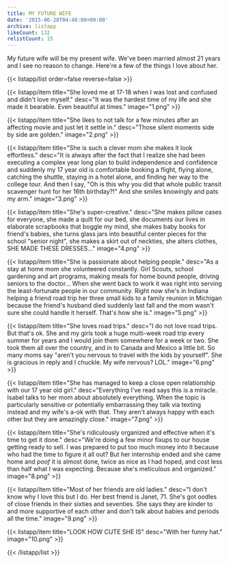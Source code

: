 ```yaml
---
title: MY FUTURE WIFE
date: '2015-06-28T04:40:00+00:00'
archive: listapp
likeCount: 132
relistCount: 15
---
```


My future wife will be my present wife. We've been married almost 21 years and I see no reason to change. Here're a few of the things I love about her.

<!--more-->

{{< listapp/list order=false reverse=false >}}

   {{< listapp/item title="She loved me at 17-18 when I was lost and confused and didn't love myself."
      desc="It was the hardest time of my life and she made it bearable. Even beautiful at times."
      image="1.png" >}}

   {{< listapp/item title="She likes to not talk for a few minutes after an affecting movie and just let it settle in."
      desc="Those silent moments side by side are golden."
      image="2.png" >}}

   {{< listapp/item title="She is such a clever mom she makes it look effortless."
      desc="It is always after the fact that I realize she had been executing a complex year long plan to build independence and confidence and suddenly my 17 year old is comfortable booking a flight, flying alone, catching the shuttle, staying in a hotel alone, and finding her way to the college tour. And then I say, \"Oh is this why you did that whole public transit scavenger hunt for her 16th birthday?!\" And she smiles knowingly and pats my arm."
      image="3.png" >}}

   {{< listapp/item title="She's super-creative."
      desc="She makes pillow cases for everyone, she made a quilt for our bed, she documents our lives in elaborate scrapbooks that boggle my mind, she makes baby books for friend's babies, she turns glass jars into beautiful center pieces for the school \"senior night\", she makes a skirt out of neckties, she alters clothes, SHE MADE THESE DRESSES..."
      image="4.png" >}}

   {{< listapp/item title="She is passionate about helping people."
      desc="As a stay at home mom she volunteered constantly. Girl Scouts, school gardening and art programs, making meals for home bound people, driving seniors to the doctor… When she went back to work it was right into serving the least-fortunate people in our community. Right now she's in Indiana helping a friend road trip her three small kids to a family reunion in Michigan because the friend's husband died suddenly last fall and the mom wasn't sure she could handle it herself. That's how she is."
      image="5.png" >}}

   {{< listapp/item title="She loves road trips."
      desc="I do not love road trips. But that's ok. She and my girls took a huge multi-week road trip every summer for years and I would join them somewhere for a week or two. She took them all over the country, and in to Canada and Mexico a little bit. So many moms say \"aren't you nervous to travel with the kids by yourself\". She is gracious in reply and I chuckle. My wife nervous? LOL."
      image="6.png" >}}

   {{< listapp/item title="She has managed to keep a close open relationship with our 17 year old girl."
      desc="Everything I've read says this is a miracle. Isabel talks to her mom about absolutely everything. When the topic is particularly sensitive or potentially embarrassing they talk via texting instead and my wife's a-ok with that. They aren't always happy with each other but they are amazingly close."
      image="7.png" >}}

   {{< listapp/item title="She's ridiculously organized and effective when it's time to get it done."
      desc="We're doing a few minor fixups to our house getting ready to sell. I was prepared to put too much money into it because who had the time to figure it all out? But her internship ended and she came home and *poof* it is almost done, twice as nice as I had hoped, and cost less than half what I was expecting. Because she's meticulous and organized."
      image="8.png" >}}

   {{< listapp/item title="Most of her friends are old ladies."
      desc="I don't know why I love this but I do. Her best friend is Janet, 71. She's got oodles of close friends in their sixties and seventies. She says they are kinder to and more supportive of each other and don't talk about babies and periods all the time."
      image="9.png" >}}

   {{< listapp/item title="LOOK HOW CUTE SHE IS"
      desc="With her funny hat."
      image="10.png" >}}

{{< /listapp/list >}}
